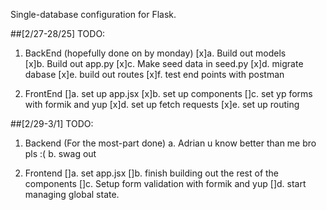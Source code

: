 Single-database configuration for Flask.

##[2/27-28/25]
TODO:
1. BackEnd (hopefully done on by monday) 
    [x]a. Build out models  
    [x]b. Build out app.py 
    [x]c. Make seed data in seed.py 
    [x]d. migrate dabase 
    [x]e. build out routes
    [x]f. test end points with postman

2. FrontEnd 
    []a. set up app.jsx
    [x]b. set up components
    []c. set yp forms with formik and yup
    [x]d. set up fetch requests
    [x]e. set up routing 


##[2/29-3/1]
TODO:
1. Backend (For the most-part done)
    a. Adrian u know better than me bro pls :(
    b. swag out 


2. Frontend
    []a. set app.jsx
    []b. finish building out the rest of the components 
    []c. Setup form validation with formik and yup
    []d. start managing global state. 